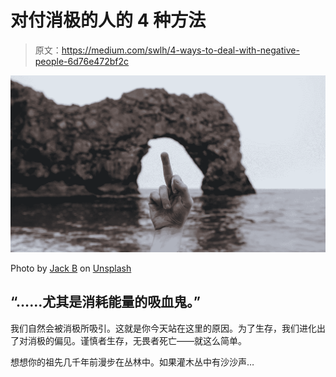 # 对付消极的人的 4 种方法

> 原文：<https://medium.com/swlh/4-ways-to-deal-with-negative-people-6d76e472bf2c>

![](img/2708b12c7c688d78374b1acbe01662cb.png)

Photo by [Jack B](https://unsplash.com/photos/VijQ60-SMnI?utm_source=unsplash&utm_medium=referral&utm_content=creditCopyText) on [Unsplash](https://unsplash.com/search/photos/anger?utm_source=unsplash&utm_medium=referral&utm_content=creditCopyText)

## “……尤其是消耗能量的吸血鬼。”

我们自然会被消极所吸引。这就是你今天站在这里的原因。为了生存，我们进化出了对消极的偏见。谨慎者生存，无畏者死亡——就这么简单。

想想你的祖先几千年前漫步在丛林中。如果灌木丛中有沙沙声…